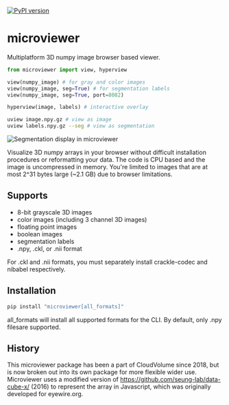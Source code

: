 [![PyPI version](https://badge.fury.io/py/microviewer.svg)](https://badge.fury.io/py/microviewer)

# microviewer
Multiplatform 3D numpy image browser based viewer.

```python
from microviewer import view, hyperview

view(numpy_image) # for gray and color images
view(numpy_image, seg=True) # for segmentation labels
view(numpy_image, seg=True, port=8082)

hyperview(image, labels) # interactive overlay
```

```bash
uview image.npy.gz # view as image
uview labels.npy.gz --seg # view as segmentation
```

![Segmentation display in microviewer](seg-demo.png "Segmentation display in microviewer.")

Visualize 3D numpy arrays in your browser without difficult installation procedures or reformatting your data.  The code is CPU based and the image is uncompressed in memory. You're limited to images that are at most 2^31 bytes large (~2.1 GB) due to browser limitations.

## Supports

- 8-bit grayscale 3D images
- color images (including 3 channel 3D images)
- floating point images
- boolean images
- segmentation labels
- .npy, .ckl, or .nii format

For .ckl and .nii formats, you must separately install crackle-codec and nibabel respectively.

## Installation

```bash
pip install "microviewer[all_formats]"
```

all_formats will install all supported formats for the CLI. By default, only .npy filesare supported.

## History

This microviewer package has been a part of CloudVolume since 2018, but is now broken out into its own package for more flexible wider use. Microviewer uses a modified version of https://github.com/seung-lab/data-cube-x/ (2016) to represent the array in Javascript, which was originally developed for eyewire.org.



